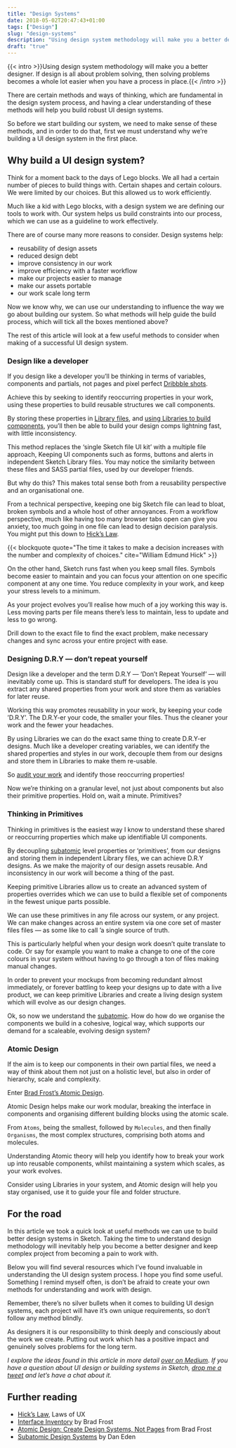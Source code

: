 ```yaml
---
title: "Design Systems"
date: 2018-05-02T20:47:43+01:00
tags: ["Design"]
slug: "design-systems"
description: "Using design system methodology will make you a better designer. In this piece you’ll learn some key methods to help you design in systems."
draft: "true"
---
```


{{< intro >}}Using design system methodology will make you a better designer. If design is all about problem solving, then solving problems becomes a whole lot easier when you have a process in place.{{< /intro >}}

There are certain methods and ways of thinking, which are fundamental in the design system process, and having a clear understanding of these methods will help you build robust UI design systems.

So before we start building our system, we need to make sense of these methods, and in order to do that, first we must understand why we’re building a UI design system in the first place.

## Why build a UI design system?

Think for a moment back to the days of Lego blocks. We all had a certain number of pieces to build things with. Certain shapes and certain colours. We were limited by our choices. But this allowed us to work efficiently.

Much like a kid with Lego blocks, with a design system we are defining our tools to work with. Our system helps us build constraints into our process, which we can use as a guideline to work effectively.

There are of course many more reasons to consider. Design systems help:

- reusability of design assets
- reduced design debt
- improve consistency in our work
- improve efficiency with a faster workflow
- make our projects easier to manage
- make our assets portable
- our work scale long term

Now we know why, we can use our understanding to influence the way we go about building our system. So what methods will help guide the build process, which will tick all the boxes mentioned above?

The rest of this article will look at a few useful methods to consider when making of a successful UI design system.

### Design like a developer

If you design like a developer you’ll be thinking in terms of variables, components and partials, not pages and pixel perfect [Dribbble shots](https://blog.intercom.com/the-dribbblisation-of-design/).

Achieve this by seeking to identify reoccurring properties in your work, using these properties to build reusable structures we call components.

By storing these properties in [Library files](https://www.sketchapp.com/docs/libraries/), and [using Libraries to build components](https://blog.usejournal.com/using-sketch-libraries-to-build-a-better-ui-design-system-part-1-26f5660f3c98), you’ll then be able to build your design comps lightning fast, with little inconsistency.

This method replaces the ‘single Sketch file UI kit’ with a multiple file approach, Keeping UI components such as forms, buttons and alerts in independent Sketch Library files. You may notice the similarity between these files and SASS partial files, used by our developer friends.

But why do this? This makes total sense both from a reusability perspective and an organisational one.

From a technical perspective, keeping one big Sketch file can lead to bloat, broken symbols and a whole host of other annoyances. From a workflow perspective, much like having too many browser tabs open can give you anxiety, too much going in one file can lead to design decision paralysis. You might put this down to [Hick’s Law](https://lawsofux.com/hicks-law.html).

{{< blockquote quote="The time it takes to make a decision increases with the number and complexity of choices." cite="William Edmund Hick" >}}

On the other hand, Sketch runs fast when you keep small files. Symbols become easier to maintain and you can focus your attention on one specific component at any one time. You reduce complexity in your work, and keep your stress levels to a minimum.

As your project evolves you’ll realise how much of a joy working this way is. Less moving parts per file means there’s less to maintain, less to update and less to go wrong.

Drill down to the exact file to find the exact problem, make necessary changes and sync across your entire project with ease.

### Designing D.R.Y — don’t repeat yourself

Design like a developer and the term D.R.Y — ’Don’t Repeat Yourself’ — will inevitably come up. This is standard stuff for developers. The idea is you extract any shared properties from your work and store them as variables for later reuse.

Working this way promotes reusability in your work, by keeping your code ’D.R.Y’. The D.R.Y-er your code, the smaller your files. Thus the cleaner your work and the fewer your headaches.

By using Libraries we can do the exact same thing to create D.R.Y-er designs. Much like a developer creating variables, we can identify the shared properties and styles in our work, decouple them from our designs and store them in Libraries to make them re-usable.

So [audit your work](http://bradfrost.com/blog/post/interface-inventory/) and identify those reoccurring properties!

Now we’re thinking on a granular level, not just about components but also their primitive properties. Hold on, wait a minute. Primitives?

### Thinking in Primitives

Thinking in primitives is the easiest way I know to understand these shared or reoccurring properties which make up identifiable UI components.

By decoupling [subatomic](https://daneden.me/2018/01/05/subatomic-design-systems/) level properties or ‘primitives’, from our designs and storing them in independent Library files, we can achieve D.R.Y designs. As we make the majority of our design assets reusable. And inconsistency in our work will become a thing of the past.

Keeping primitive Libraries allow us to create an advanced system of properties overrides which we can use to build a flexible set of components in the fewest unique parts possible.

We can use these primitives in any file across our system, or any project. We can make changes across an entire system via one core set of master files files — as some like to call ’a single source of truth.

This is particularly helpful when your design work doesn’t quite translate to code. Or say for example you want to make a change to one of the core colours in your system without having to go through a ton of files making manual changes.

In order to prevent your mockups from becoming redundant almost immediately, or forever battling to keep your designs up to date with a live product, we can keep primitive Libraries and create a living design system which will evolve as our design changes.

Ok, so now we understand the [subatomic](https://daneden.me/2018/01/05/subatomic-design-systems/). How do how do we organise the components we build in a cohesive, logical way, which supports our demand for a scaleable, evolving design system?

### Atomic Design

If the aim is to keep our components in their own partial files, we need a way of think about them not just on a holistic level, but also in order of hierarchy, scale and complexity.

Enter [Brad Frost’s Atomic Design](http://bradfrost.com/blog/post/atomic-web-design/).

Atomic Design helps make our work modular, breaking the interface in components and organising different building blocks using the atomic scale.

From `Atoms`, being the smallest, followed by `Molecules`, and then finally `Organisms`, the most complex structures, comprising both atoms and molecules.

Understanding Atomic theory will help you identify how to break your work up into reusable components, whilst maintaining a system which scales, as your work evolves.

Consider using Libraries in your system, and Atomic design will help you stay organised, use it to guide your file and folder structure.

## For the road

In this article we took a quick look at useful methods we can use to build better design systems in Sketch. Taking the time to understand design methodology will inevitably help you become a better designer and keep complex project from becoming a pain to work with.

Below you will find several resources which I’ve found invaluable in understanding the UI design system process. I hope you find some useful. Something I remind myself often, is don’t be afraid to create your own methods for understanding and work with design.

Remember, there’s no silver bullets when it comes to building UI design systems, each project will have it’s own unique requirements, so don’t follow any method blindly.

As designers it is our responsibility to think deeply and consciously about the work we create. Putting out work which has a positive impact and genuinely solves problems for the long term.

_I explore the ideas found in this article in more detail [over on Medium](https://medium.com/@harrycresswell). If you have a question about UI design or building systems in Sketch, [drop me a tweet](https://twitter.com/harrycresswell) and let’s have a chat about it._

## Further reading

- [Hick’s Law](https://lawsofux.com/hicks-law.html), Laws of UX
- [Interface Inventory](http://bradfrost.com/blog/post/interface-inventory/) by Brad Frost
- [Atomic Design: Create Design Systems, Not Pages](https://www.youtube.com/watch?v=wcAl0VXYBGE) from Brad Frost
- [Subatomic Design Systems](https://daneden.me/2018/01/05/subatomic-design-systems/) by Dan Eden
